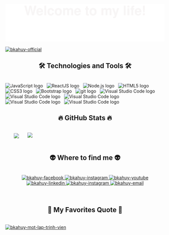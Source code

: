 ![](svg/welcome.svg)
<!-- bkahuy -->
<a href="#" target="_blank">
  <img src="svg/bkahuy.svg" width="1200" alt="bkahuy-official" />
</a>

<h2 align="center">🛠 Technologies and Tools 🛠</h2>
<br>
<!-- https://simpleicons.org/ -->
<span><img src="https://img.shields.io/badge/JavaScript-282C34?logo=javascript&logoColor=F7DF1E" alt="JavaScript logo" title="JavaScript" height="25" /></span>
&nbsp;
<span><img src="https://img.shields.io/badge/ReactJS-282C34?logo=react&logoColor=61DAFB" alt="ReactJS logo" title="ReactJS" height="25" /></span>
&nbsp;
<span><img src="https://img.shields.io/badge/Node.js-282C34?logo=node.js&logoColor=00F200" alt="Node.js logo" title="Node.js" height="25" /></span>
&nbsp;
<span><img src="https://img.shields.io/badge/HTML5-282C34?logo=html5&logoColor=E34F26" alt="HTML5 logo" title="HTML5" height="25" /></span>
&nbsp;
<span><img src="https://img.shields.io/badge/CSS3-282C34?logo=css3&logoColor=1572B6" alt="CSS3 logo" title="CSS3" height="25" /></span>
&nbsp;
<span><img src="https://img.shields.io/badge/Bootstrap-282C34?logo=bootstrap&logoColor=7952B3" alt="Bootstrap logo" title="Bootstrap" height="25" /></span>
&nbsp;
<span><img src="https://img.shields.io/badge/git-282C34?logo=git&logoColor=F05032" alt="git logo" title="git" height="25" /></span>
&nbsp;
<span><img src="https://img.shields.io/badge/VS%20Code-282C34?logo=visual-studio-code&logoColor=007ACC" alt="Visual Studio Code logo" title="Visual Studio Code" height="25" /></span>
&nbsp;
<span><img src="https://img.shields.io/badge/Java-282C34?logo=visual-studio-code&logoColor=007ACC" alt="Visual Studio Code logo" title="Visual Studio Code" height="25" /></span>
&nbsp;
<span><img src="https://img.shields.io/badge/C Sharp-282C34?logo=c-sharp&logoColor=007ACC" alt="Visual Studio Code logo" title="Visual Studio Code" height="25" /></span>
&nbsp;
<span><img src="https://img.shields.io/badge/C++-282C34?logo=cplusplus&logoColor=007ACC" alt="Visual Studio Code logo" title="Visual Studio Code" height="25" /></span>
&nbsp;
<span><img src="https://img.shields.io/badge/SQL Server-282C34?logo=&logoColor=007ACC" alt="Visual Studio Code logo" title="Visual Studio Code" height="25" /></span>
&nbsp;

<br>
<h2 align="center">🔥 GitHub Stats 🔥</h2>
<!-- https://github.com/anuraghazra/github-readme-stats -->
<br>
<div align=center>
  <a href="#" title="bkahuy">
    <img width="315" align="center" src="https://github-readme-stats.vercel.app/api/top-langs/?username=bkahuy&hide=c%23,powershell,Mathematica,Ruby,Objective-C,Objective-C%2b%2b,Cuda&title_color=61dafb&text_color=ffffff&icon_color=61dafb&bg_color=20232a&langs_count=8&layout=compact&border_color=61dafb&hide_border=true" />
  </a>
  <a href="#" title="bkahuy">
    <img align="right" width="434" src="https://github-readme-stats.vercel.app/api?username=bkahuy&show_icons=true&theme=react&border_color=61dafb&hide_border=true&rank_icon=github&include_all_commits=true" />
  </a>
</div>

<br>
<h2 align="center">👽 Where to find me 👽</h2>
<br>
<!-- https://icons8.com -->
<div align="center">
  <a href="https://facebook.com/bk.huy204" target="blank">
    <img src="https://img.icons8.com/bubbles/100/000000/facebook-new.png" alt="bkahuy-facebook" />
  </a>
  <a href="https://www.tiktok.com/@bk.huy204" target="blank">
    <img src="https://img.icons8.com/bubbles/100/000000/tiktok.png" alt="bkahuy-instagram" />
  </a>
  <a href="https://www.youtube.com/@buikhachuy8479" target="blank">
    <img src="https://img.icons8.com/bubbles/100/000000/youtube-squared.png" alt="bkahuy-youtube" />
  </a>
  <a href="https://www.linkedin.com/in/bui-huy-171865187/" target="blank">
    <img src="https://img.icons8.com/bubbles/100/000000/linkedin.png" alt="bkahuy-linkedin" />
  </a>
  <a href="https://www.instagram.com/bk.huy204/" target="blank">
    <img src="https://img.icons8.com/bubbles/100/000000/instagram.png" alt="bkahuy-instagram" />
  </a>
  <a href="buikhachuy003@gmail.com" target="top">
    <img src="https://img.icons8.com/bubbles/100/000000/apple-mail.png" alt="bkahuy-email" />
  </a>
</div>

<br>


<br>
<h2 align="center">📑 My Favorites Quote 📑</h2>
<br>
<a href="#" target="_blank">
  <img src="svg/bkahuy_quotes.svg" width="846" height="150" alt="bkahuy-mot-lap-trinh-vien" />
</a>

